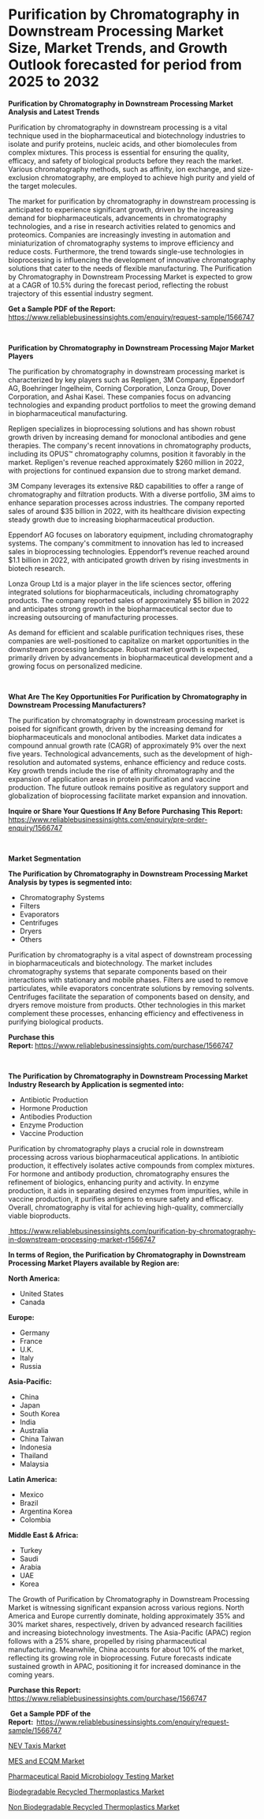 <p><h1>Purification by Chromatography in Downstream Processing Market Size, Market Trends, and Growth Outlook forecasted for period from 2025 to 2032</h1></p><p><strong>Purification by Chromatography in Downstream Processing Market Analysis and Latest Trends</strong></p>
<p><p>Purification by chromatography in downstream processing is a vital technique used in the biopharmaceutical and biotechnology industries to isolate and purify proteins, nucleic acids, and other biomolecules from complex mixtures. This process is essential for ensuring the quality, efficacy, and safety of biological products before they reach the market. Various chromatography methods, such as affinity, ion exchange, and size-exclusion chromatography, are employed to achieve high purity and yield of the target molecules.</p><p>The market for purification by chromatography in downstream processing is anticipated to experience significant growth, driven by the increasing demand for biopharmaceuticals, advancements in chromatography technologies, and a rise in research activities related to genomics and proteomics. Companies are increasingly investing in automation and miniaturization of chromatography systems to improve efficiency and reduce costs. Furthermore, the trend towards single-use technologies in bioprocessing is influencing the development of innovative chromatography solutions that cater to the needs of flexible manufacturing. The Purification by Chromatography in Downstream Processing Market is expected to grow at a CAGR of 10.5% during the forecast period, reflecting the robust trajectory of this essential industry segment.</p></p>
<p><strong>Get a Sample PDF of the Report:&nbsp;</strong> <a href="https://www.reliablebusinessinsights.com/enquiry/request-sample/1566747?utm_campaign=84&utm_medium=2&utm_source=Github&utm_content=ia&utm_term=22032025&utm_id=purification-by-chromatography-in-downstream-processing">https://www.reliablebusinessinsights.com/enquiry/request-sample/1566747</a></p>
<p>&nbsp;</p>
<p><strong>Purification by Chromatography in Downstream Processing Major Market Players</strong></p>
<p><p>The purification by chromatography in downstream processing market is characterized by key players such as Repligen, 3M Company, Eppendorf AG, Boehringer Ingelheim, Corning Corporation, Lonza Group, Dover Corporation, and Ashai Kasei. These companies focus on advancing technologies and expanding product portfolios to meet the growing demand in biopharmaceutical manufacturing.</p><p>Repligen specializes in bioprocessing solutions and has shown robust growth driven by increasing demand for monoclonal antibodies and gene therapies. The company's recent innovations in chromatography products, including its OPUS™ chromatography columns, position it favorably in the market. Repligen's revenue reached approximately $260 million in 2022, with projections for continued expansion due to strong market demand.</p><p>3M Company leverages its extensive R&D capabilities to offer a range of chromatography and filtration products. With a diverse portfolio, 3M aims to enhance separation processes across industries. The company reported sales of around $35 billion in 2022, with its healthcare division expecting steady growth due to increasing biopharmaceutical production.</p><p>Eppendorf AG focuses on laboratory equipment, including chromatography systems. The company's commitment to innovation has led to increased sales in bioprocessing technologies. Eppendorf’s revenue reached around $1.1 billion in 2022, with anticipated growth driven by rising investments in biotech research.</p><p>Lonza Group Ltd is a major player in the life sciences sector, offering integrated solutions for biopharmaceuticals, including chromatography products. The company reported sales of approximately $5 billion in 2022 and anticipates strong growth in the biopharmaceutical sector due to increasing outsourcing of manufacturing processes.</p><p>As demand for efficient and scalable purification techniques rises, these companies are well-positioned to capitalize on market opportunities in the downstream processing landscape. Robust market growth is expected, primarily driven by advancements in biopharmaceutical development and a growing focus on personalized medicine.</p></p>
<p>&nbsp;</p>
<p><strong>What Are The Key Opportunities For Purification by Chromatography in Downstream Processing Manufacturers?</strong></p>
<p><p>The purification by chromatography in downstream processing market is poised for significant growth, driven by the increasing demand for biopharmaceuticals and monoclonal antibodies. Market data indicates a compound annual growth rate (CAGR) of approximately 9% over the next five years. Technological advancements, such as the development of high-resolution and automated systems, enhance efficiency and reduce costs. Key growth trends include the rise of affinity chromatography and the expansion of application areas in protein purification and vaccine production. The future outlook remains positive as regulatory support and globalization of bioprocessing facilitate market expansion and innovation.</p></p>
<p><strong>Inquire or Share Your Questions If Any Before Purchasing This Report:</strong> <a href="https://www.reliablebusinessinsights.com/enquiry/pre-order-enquiry/1566747?utm_campaign=84&utm_medium=2&utm_source=Github&utm_content=ia&utm_term=22032025&utm_id=purification-by-chromatography-in-downstream-processing">https://www.reliablebusinessinsights.com/enquiry/pre-order-enquiry/1566747</a></p>
<p>&nbsp;</p>
<p><strong>Market Segmentation</strong></p>
<p><strong>The Purification by Chromatography in Downstream Processing Market Analysis by types is segmented into:</strong></p>
<p><ul><li>Chromatography Systems</li><li>Filters</li><li>Evaporators</li><li>Centrifuges</li><li>Dryers</li><li>Others</li></ul></p>
<p><p>Purification by chromatography is a vital aspect of downstream processing in biopharmaceuticals and biotechnology. The market includes chromatography systems that separate components based on their interactions with stationary and mobile phases. Filters are used to remove particulates, while evaporators concentrate solutions by removing solvents. Centrifuges facilitate the separation of components based on density, and dryers remove moisture from products. Other technologies in this market complement these processes, enhancing efficiency and effectiveness in purifying biological products.</p></p>
<p><strong>Purchase this Report:&nbsp;</strong><a href="https://www.reliablebusinessinsights.com/purchase/1566747?utm_campaign=84&utm_medium=2&utm_source=Github&utm_content=ia&utm_term=22032025&utm_id=purification-by-chromatography-in-downstream-processing">https://www.reliablebusinessinsights.com/purchase/1566747</a></p>
<p>&nbsp;</p>
<p><strong>The Purification by Chromatography in Downstream Processing Market Industry Research by Application is segmented into:</strong></p>
<p><ul><li>Antibiotic Production</li><li>Hormone Production</li><li>Antibodies Production</li><li>Enzyme Production</li><li>Vaccine Production</li></ul></p>
<p><p>Purification by chromatography plays a crucial role in downstream processing across various biopharmaceutical applications. In antibiotic production, it effectively isolates active compounds from complex mixtures. For hormone and antibody production, chromatography ensures the refinement of biologics, enhancing purity and activity. In enzyme production, it aids in separating desired enzymes from impurities, while in vaccine production, it purifies antigens to ensure safety and efficacy. Overall, chromatography is vital for achieving high-quality, commercially viable bioproducts.</p></p>
<p><a href="https://www.reliablebusinessinsights.com/purification-by-chromatography-in-downstream-processing-market-r1566747?utm_campaign=84&utm_medium=2&utm_source=Github&utm_content=ia&utm_term=22032025&utm_id=purification-by-chromatography-in-downstream-processing">&nbsp;https://www.reliablebusinessinsights.com/purification-by-chromatography-in-downstream-processing-market-r1566747</a></p>
<p><strong>In terms of Region, the Purification by Chromatography in Downstream Processing Market Players available by Region are:</strong></p>
<p>
    <p> <strong> North America: </strong>
        <ul>
            <li>United States</li>
            <li>Canada</li>
        </ul>
        </p> 
    <p> <strong> Europe: </strong>
        <ul>
            <li>Germany</li>
            <li>France</li>
            <li>U.K.</li>
            <li>Italy</li>
            <li>Russia</li>
        </ul>
        </p> 
    <p> <strong> Asia-Pacific: </strong>
        <ul>
            <li>China</li>
            <li>Japan</li>
            <li>South Korea</li>
            <li>India</li>
            <li>Australia</li>
            <li>China Taiwan</li>
            <li>Indonesia</li>
            <li>Thailand</li>
            <li>Malaysia</li>
        </ul>
        </p> 
    <p> <strong> Latin America: </strong>
        <ul>
            <li>Mexico</li>
            <li>Brazil</li>
            <li>Argentina Korea</li>
            <li>Colombia</li>
        </ul>
        </p> 
    <p> <strong> Middle East & Africa: </strong>
        <ul>
            <li>Turkey</li>
            <li>Saudi</li>
            <li>Arabia</li>
            <li>UAE</li>
            <li>Korea</li>
        </ul>
    </p>
    </p>
<p><p>The Growth of Purification by Chromatography in Downstream Processing Market is witnessing significant expansion across various regions. North America and Europe currently dominate, holding approximately 35% and 30% market shares, respectively, driven by advanced research facilities and increasing biotechnology investments. The Asia-Pacific (APAC) region follows with a 25% share, propelled by rising pharmaceutical manufacturing. Meanwhile, China accounts for about 10% of the market, reflecting its growing role in bioprocessing. Future forecasts indicate sustained growth in APAC, positioning it for increased dominance in the coming years.</p></p>
<p><strong>Purchase this Report: </strong><a href="https://www.reliablebusinessinsights.com/purchase/1566747?utm_campaign=84&utm_medium=2&utm_source=Github&utm_content=ia&utm_term=22032025&utm_id=purification-by-chromatography-in-downstream-processing">https://www.reliablebusinessinsights.com/purchase/1566747</a></p>
<p>&nbsp;<strong>Get a Sample PDF of the Report:&nbsp;&nbsp;</strong><a href="https://www.reliablebusinessinsights.com/enquiry/request-sample/1566747?utm_campaign=84&utm_medium=2&utm_source=Github&utm_content=ia&utm_term=22032025&utm_id=purification-by-chromatography-in-downstream-processing">https://www.reliablebusinessinsights.com/enquiry/request-sample/1566747</a></p>
<p><strong></strong></p>
<p><p><a href="https://github.com/ummulmzu/Market-Research-Report-List-1/blob/main/nev-taxis-market.md?utm_campaign=84&utm_medium=2&utm_source=Github&utm_content=ia&utm_term=22032025&utm_id=purification-by-chromatography-in-downstream-processing">NEV Taxis Market</a></p><p><a href="https://github.com/gilerzelko7a/Market-Research-Report-List-1/blob/main/mes-and-ecqm-market.md?utm_campaign=84&utm_medium=2&utm_source=Github&utm_content=ia&utm_term=22032025&utm_id=purification-by-chromatography-in-downstream-processing">MES and ECQM Market</a></p><p><a href="https://github.com/kecixayaab/Market-Research-Report-List-1/blob/main/pharmaceutical-rapid-microbiology-testing-market.md?utm_campaign=84&utm_medium=2&utm_source=Github&utm_content=ia&utm_term=22032025&utm_id=purification-by-chromatography-in-downstream-processing">Pharmaceutical Rapid Microbiology Testing Market</a></p><p><a href="https://github.com/sentoljinqiu/Market-Research-Report-List-1/blob/main/biodegradable-recycled-thermoplastics-market.md?utm_campaign=84&utm_medium=2&utm_source=Github&utm_content=ia&utm_term=22032025&utm_id=purification-by-chromatography-in-downstream-processing">Biodegradable Recycled Thermoplastics Market</a></p><p><a href="https://github.com/vandelmanize/Market-Research-Report-List-1/blob/main/non-biodegradable-recycled-thermoplastics-market.md?utm_campaign=84&utm_medium=2&utm_source=Github&utm_content=ia&utm_term=22032025&utm_id=purification-by-chromatography-in-downstream-processing">Non Biodegradable Recycled Thermoplastics Market</a></p></p>
